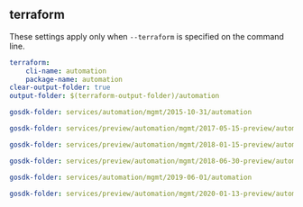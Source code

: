 
## terraform

These settings apply only when `--terraform` is specified on the command line.

``` yaml $(terraform)
terraform:
    cli-name: automation
    package-name: automation
clear-output-folder: true
output-folder: $(terraform-output-folder)/automation
```

``` yaml $(tag) == 'package-2015-10' && $(terraform)
gosdk-folder: services/automation/mgmt/2015-10-31/automation
```

``` yaml $(tag) == 'package-2017-05-preview' && $(terraform)
gosdk-folder: services/preview/automation/mgmt/2017-05-15-preview/automation
```

``` yaml $(tag) == 'package-2018-01-preview' && $(terraform)
gosdk-folder: services/preview/automation/mgmt/2018-01-15-preview/automation
```

``` yaml $(tag) == 'package-2018-06-preview' && $(terraform)
gosdk-folder: services/preview/automation/mgmt/2018-06-30-preview/automation
```

``` yaml $(tag) == 'package-2019-06' && $(terraform)
gosdk-folder: services/automation/mgmt/2019-06-01/automation
```

``` yaml $(tag) == 'package-2020-01-13-preview' && $(terraform)
gosdk-folder: services/preview/automation/mgmt/2020-01-13-preview/automation
```

